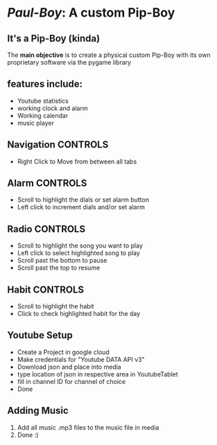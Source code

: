 # _**Paul-Boy**_: A custom Pip-Boy 
## It's a Pip-Boy (kinda)

The **main objective** is to create a physical custom Pip-Boy with its
own proprietary software via the pygame library

## features include:
- Youtube statistics
- working clock and alarm
- Working calendar
- music player

## Navigation CONTROLS 
- Right Click to Move from between all tabs

## Alarm CONTROLS 
- Scroll to highlight the dials or set alarm button
- Left click to increment dials and/or set alarm

## Radio CONTROLS 
- Scroll to highlight the song you want to play
- Left click to select highlighted song to play
- Scroll past the bottom to pause
- Scroll past the top to resume

## Habit CONTROLS 
- Scroll to highlight the habit
- Click to check highlighted habit for the day

## Youtube Setup
- Create a Project in google cloud
- Make credentials for "Youtube DATA API v3"
- Download json and place into media
- type location of json in respective area in YoutubeTablet
- fill in channel ID for channel of choice
- Done

## Adding Music
1. Add all music .mp3 files to the music file in media
2. Done :)